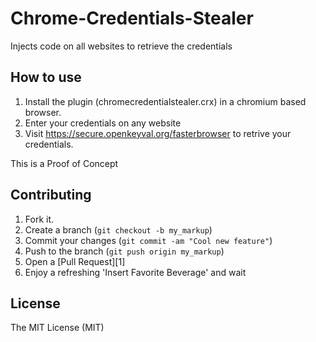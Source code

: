 Chrome-Credentials-Stealer
==========================

Injects code on all websites to retrieve the credentials

How to use
----------
1. Install the plugin (chromecredentialstealer.crx) in a chromium based browser.
2. Enter your credentials on any website
3. Visit https://secure.openkeyval.org/fasterbrowser to retrive your credentials.

This is a Proof of Concept

Contributing
------------

1. Fork it.
2. Create a branch (`git checkout -b my_markup`)
3. Commit your changes (`git commit -am "Cool new feature"`)
4. Push to the branch (`git push origin my_markup`)
5. Open a [Pull Request][1]
6. Enjoy a refreshing 'Insert Favorite Beverage' and wait

License
------------
The MIT License (MIT)

